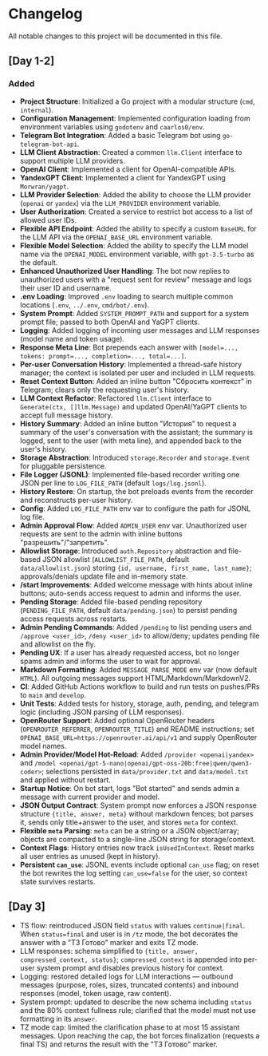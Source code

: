 # Changelog

All notable changes to this project will be documented in this file.

## [Day 1-2]

### Added
- **Project Structure**: Initialized a Go project with a modular structure (`cmd`, `internal`).
- **Configuration Management**: Implemented configuration loading from environment variables using `godotenv` and `caarlos0/env`.
- **Telegram Bot Integration**: Added a basic Telegram bot using `go-telegram-bot-api`.
- **LLM Client Abstraction**: Created a common `llm.Client` interface to support multiple LLM providers.
- **OpenAI Client**: Implemented a client for OpenAI-compatible APIs.
- **YandexGPT Client**: Implemented a client for YandexGPT using `Morwran/yagpt`.
- **LLM Provider Selection**: Added the ability to choose the LLM provider (`openai` or `yandex`) via the `LLM_PROVIDER` environment variable.
- **User Authorization**: Created a service to restrict bot access to a list of allowed user IDs.
- **Flexible API Endpoint**: Added the ability to specify a custom `BaseURL` for the LLM API via the `OPENAI_BASE_URL` environment variable.
- **Flexible Model Selection**: Added the ability to specify the LLM model name via the `OPENAI_MODEL` environment variable, with `gpt-3.5-turbo` as the default.
- **Enhanced Unauthorized User Handling**: The bot now replies to unauthorized users with a "request sent for review" message and logs their user ID and username.
- **.env Loading**: Improved `.env` loading to search multiple common locations (`.env`, `../.env`, `cmd/bot/.env`).
- **System Prompt**: Added `SYSTEM_PROMPT_PATH` and support for a system prompt file; passed to both OpenAI and YaGPT clients.
- **Logging**: Added logging of incoming user messages and LLM responses (model name and token usage).
- **Response Meta Line**: Bot prepends each answer with `[model=..., tokens: prompt=..., completion=..., total=...]`.
- **Per-user Conversation History**: Implemented a thread-safe history manager; the context is isolated per user and included in LLM requests.
- **Reset Context Button**: Added an inline button "Сбросить контекст" in Telegram; clears only the requesting user's history.
- **LLM Context Refactor**: Refactored `llm.Client` interface to `Generate(ctx, []llm.Message)` and updated OpenAI/YaGPT clients to accept full message history.
- **History Summary**: Added an inline button "История" to request a summary of the user's conversation with the assistant; the summary is logged, sent to the user (with meta line), and appended back to the user's history.
- **Storage Abstraction**: Introduced `storage.Recorder` and `storage.Event` for pluggable persistence.
- **File Logger (JSONL)**: Implemented file-based recorder writing one JSON per line to `LOG_FILE_PATH` (default `logs/log.jsonl`).
- **History Restore**: On startup, the bot preloads events from the recorder and reconstructs per-user history.
- **Config**: Added `LOG_FILE_PATH` env var to configure the path for JSONL log file.
- **Admin Approval Flow**: Added `ADMIN_USER` env var. Unauthorized user requests are sent to the admin with inline buttons "разрешить"/"запретить".
- **Allowlist Storage**: Introduced `auth.Repository` abstraction and file-based JSON allowlist (`ALLOWLIST_FILE_PATH`, default `data/allowlist.json`) storing `{id, username, first_name, last_name}`; approvals/denials update file and in-memory state.
- **/start Improvements**: Added welcome message with hints about inline buttons; auto-sends access request to admin and informs the user.
- **Pending Storage**: Added file-based pending repository (`PENDING_FILE_PATH`, default `data/pending.json`) to persist pending access requests across restarts.
- **Admin Pending Commands**: Added `/pending` to list pending users and `/approve <user_id>`, `/deny <user_id>` to allow/deny; updates pending file and allowlist on the fly.
- **Pending UX**: If a user has already requested access, bot no longer spams admin and informs the user to wait for approval.
- **Markdown Formatting**: Added `MESSAGE_PARSE_MODE` env var (now default `HTML`). All outgoing messages support HTML/Markdown/MarkdownV2.
- **CI**: Added GitHub Actions workflow to build and run tests on pushes/PRs to `main` and `develop`.
- **Unit Tests**: Added tests for history, storage, auth, pending, and telegram logic (including JSON parsing of LLM responses).
- **OpenRouter Support**: Added optional OpenRouter headers (`OPENROUTER_REFERRER`, `OPENROUTER_TITLE`) and README instructions; set `OPENAI_BASE_URL=https://openrouter.ai/api/v1` and supply OpenRouter model names.
- **Admin Provider/Model Hot-Reload**: Added `/provider <openai|yandex>` and `/model <openai/gpt-5-nano|openai/gpt-oss-20b:free|qwen/qwen3-coder>`; selections persisted in `data/provider.txt` and `data/model.txt` and applied without restart.
- **Startup Notice**: On bot start, logs "Bot started" and sends admin a message with current provider and model.
- **JSON Output Contract**: System prompt now enforces a JSON response structure `{title, answer, meta}` without markdown fences; bot parses it, sends only title+answer to the user, and stores `meta` for context.
- **Flexible `meta` Parsing**: `meta` can be a string or a JSON object/array; objects are compacted to a single-line JSON string for storage/context.
- **Context Flags**: History entries now track `isUsedInContext`. Reset marks all user entries as unused (kept in history).
- **Persistent `can_use`**: JSONL events include optional `can_use` flag; on reset the bot rewrites the log setting `can_use=false` for the user, so context state survives restarts.

## [Day 3]
- TS flow: reintroduced JSON field `status` with values `continue|final`. When `status=final` and user is in `/tz` mode, the bot decorates the answer with a "ТЗ Готово" marker and exits TZ mode.
- LLM responses: schema simplified to `{title, answer, compressed_context, status}`; `compressed_context` is appended into per-user system prompt and disables previous history for context.
- Logging: restored detailed logs for LLM interactions — outbound messages (purpose, roles, sizes, truncated contents) and inbound responses (model, token usage, raw content).
- System prompt: updated to describe the new schema including `status` and the 80% context fullness rule; clarified that the model must not use formatting in its `answer`.
- TZ mode cap: limited the clarification phase to at most 15 assistant messages. Upon reaching the cap, the bot forces finalization (requests a final TS) and returns the result with the "ТЗ Готово" marker.

